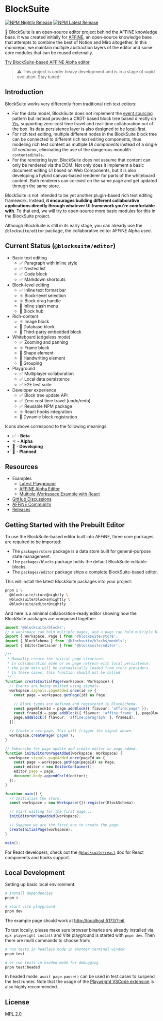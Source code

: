 # BlockSuite

[![NPM Nightly Release](https://img.shields.io/npm/v/@blocksuite/editor/nightly)](https://github.com/toeverything/blocksuite/actions/workflows/nightly-release.yml?query=branch%3Amaster)
[![NPM Latest Release](https://img.shields.io/npm/v/@blocksuite/store.svg?maxAge=300&color=6880ff)](./packages/store/package.json)

💠 BlockSuite is an open-source editor project behind the AFFiNE knowledge base. It was created initially for [AFFiNE](https://github.com/toeverything/AFFiNE), an open-source knowledge base that attempts to combine the best of Notion and Miro altogether. In this monorepo, we maintain multiple abstraction layers of the editor and some core modules that can be reused externally.

[Try BlockSuite-based AFFiNE Alpha editor](https://pathfinder.affine.pro/)

> ⚠️ This project is under heavy development and is in a stage of rapid evolution. Stay tuned!

## Introduction

BlockSuite works very differently from traditional rich text editors:

- For the data model, BlockSuite does not implement the [event sourcing](https://martinfowler.com/eaaDev/EventSourcing.html) pattern but instead provides a CRDT-based block tree based directly on [Yjs](https://github.com/yjs/yjs), supporting zero-cost time travel and real-time collaboration out of the box. Its data persistence layer is also designed to be [local-first](https://martin.kleppmann.com/papers/local-first.pdf).
- For rich text editing, multiple different nodes in the BlockSuite block tree can be connected to different rich text editing components, thus modeling rich text content as multiple _UI components_ instead of a single _UI container_, eliminating the use of the dangerous monolith `contenteditale`.
- For the rendering layer, BlockSuite does not assume that content can only be rendered via the DOM. Not only does it implement a basic document editing UI based on Web Components, but it is also developing a hybrid canvas-based renderer for parts of the whiteboard content. Both renderers can co-exist on the same page and get updated through the same store.

BlockSuite is not intended to be yet another plugin-based rich text editing framework. Instead, **it encourages building different collaborative applications directly through whatever UI framework you're comfortable with**. To that end, we will try to open-source more basic modules for this in the BlockSuite project.

Although BlockSuite is still in its early stage, you can already use the `@blocksuite/editor` package, the collaborative editor AFFiNE Alpha used.

## Current Status (`@blocksuite/editor`)

- Basic text editing
  - ✅ Paragraph with inline style
  - ✅ Nested list
  - ✅ Code block
  - ✅ Markdown shortcuts
- Block-level editing
  - ✅ Inline text format bar
  - ⚛️ Block-level selection
  - ⚛️ Block drag handle
  - 🚧 Inline slash menu
  - 🚧 Block hub
- Rich-content
  - ⚛️ Image block
  - 🚧 Database block
  - 📌 Third-party embedded block
- Whiteboard (edgeless mode)
  - ✅ Zooming and panning
  - ⚛️ Frame block
  - 🚧 Shape element
  - 🚧 Handwriting element
  - 📌 Grouping
- Playground
  - ✅ Multiplayer collaboration
  - ✅ Local data persistence
  - ✅ E2E test suite
- Developer experience
  - ✅ Block tree update API
  - ✅ Zero cost time travel (undo/redo)
  - ✅ Reusable NPM package
  - ⚛️ React hooks integration
  - 📌 Dynamic block registration

Icons above correspond to the following meanings:

- ✅ - **Beta**
- ⚛️ - **Alpha**
- 🚧 - **Developing**
- 📌 - **Planned**

## Resources

- Examples
  - [Latest Playground](https://block-suite.pages.dev/?init)
  - [AFFiNE Alpha Editor](https://pathfinder.affine.pro/)
  - [Multiple Workspace Example with React](https://blocksuite-react.vercel.app/)
- [GitHub Discussions](https://github.com/toeverything/blocksuite/discussions)
- [AFFiNE Community](https://community.affine.pro/c/open-development/)
- [Releases](https://github.com/toeverything/blocksuite/releases)

## Getting Started with the Prebuilt Editor

To use the BlockSuite-based editor built into AFFiNE, three core packages are required to be imported:

- The `packages/store` package is a data store built for general-purpose state management.
- The `packages/blocks` package holds the default BlockSuite editable blocks.
- The `packages/editor` package ships a complete BlockSuite-based editor.

This will install the latest BlockSuite packages into your project:

```sh
pnpm i \
  @blocksuite/store@nightly \
  @blocksuite/blocks@nightly \
  @blocksuite/editor@nightly
```

And here is a minimal collaboration-ready editor showing how the BlockSuite packages are composed together:

```ts
import '@blocksuite/blocks';
// A workspace can hold multiple pages, and a page can hold multiple blocks.
import { Workspace, Page } from '@blocksuite/store';
import { BlockSchema } from '@blocksuite/blocks/models';
import { EditorContainer } from '@blocksuite/editor';

/**
 * Manually create the initial page structure.
 * In collaboration mode or on page refresh with local persistence,
 * the page data will be automatically loaded from store providers.
 * In these cases, this function should not be called.
 */
function createInitialPage(workspace: Workspace) {
  // Events are being emitted using signals.
  workspace.signals.pageAdded.once(id => {
    const page = workspace.getPage(id) as Page;

    // Block types are defined and registered in BlockSchema.
    const pageBlockId = page.addBlock({ flavour: 'affine:page' });
    const frameId = page.addBlock({ flavour: 'affine:frame' }, pageBlockId);
    page.addBlock({ flavour: 'affine:paragraph' }, frameId);
  });

  // Create a new page. This will trigger the signal above.
  workspace.createPage('page0');
}

// Subscribe for page update and create editor on page added.
function initEditorOnPageAdded(workspace: Workspace) {
  workspace.signals.pageAdded.once(pageId => {
    const page = workspace.getPage(pageId) as Page;
    const editor = new EditorContainer();
    editor.page = page;
    document.body.appendChild(editor);
  });
}

function main() {
  // Initialize the store.
  const workspace = new Workspace({}).register(BlockSchema);

  // Start waiting for the first page...
  initEditorOnPageAdded(workspace);

  // Suppose we are the first one to create the page.
  createInitialPage(workspace);
}

main();
```

For React developers, check out the [`@blocksuite/react`](./packages/react/README.md) doc for React components and hooks support.

## Local Development

Setting up basic local environment:

```bash
# install dependencies
pnpm i

# start vite playground
pnpm dev
```

The example page should work at [http://localhost:5173/?init](http://localhost:5173/?init)

To test locally, please make sure browser binaries are already installed via `npx playwright install` and Vite playground is started with `pnpm dev`. Then there are multi commands to choose from:

```bash
# run tests in headless mode in another terminal window
pnpm test

# or run tests in headed mode for debugging
pnpm test:headed
```

In headed mode, `await page.pause()` can be used in test cases to suspend the test runner. Note that the usage of the [Playwright VSCode extension](https://marketplace.visualstudio.com/items?itemName=ms-playwright.playwright) is also highly recommended.

## License

[MPL 2.0](./LICENSE)
